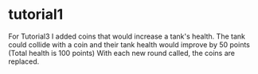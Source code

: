 # tutorial1

For Tutorial3 I added coins that would increase a tank's health.
The tank could collide with a coin and their tank health would improve by 50 points (Total health is 100 points)
With each new round called, the coins are replaced.
